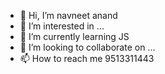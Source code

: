 - 👋 Hi, I’m navneet anand
- 👀 I’m interested in ...
- 🌱 I’m currently learning JS
- 💞️ I’m looking to collaborate on ...
- 📫 How to reach me 9513311443

<!---
Navneet1849/Navneet1849 is a ✨ special ✨ repository because its `README.md` (this file) appears on your GitHub profile.
You can click the Preview link to take a look at your changes.
--->
